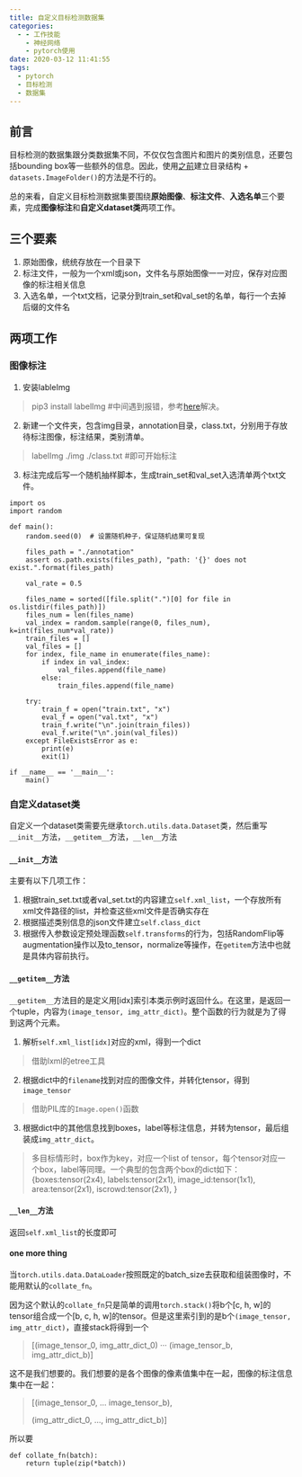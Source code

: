 ```yaml
---
title: 自定义目标检测数据集
categories:
  - - 工作技能
    - 神经网络
    - pytorch使用
date: 2020-03-12 11:41:55
tags:
  - pytorch
  - 目标检测
  - 数据集
---
```

## 前言
目标检测的数据集跟分类数据集不同，不仅仅包含图片和图片的类别信息，还要包括bounding box等一些额外的信息。因此，使用[之前](https://guohongming.xyz/2021/08/11/pytorch%E6%A0%B8%E5%BF%83%E7%94%A8%E6%B3%95-2/)建立目录结构 + `datasets.ImageFolder()`的方法是不行的。

总的来看，自定义目标检测数据集要围绕**原始图像**、**标注文件**、**入选名单**三个要素，完成**图像标注**和**自定义dataset类**两项工作。

## 三个要素
1. 原始图像，统统存放在一个目录下
2. 标注文件，一般为一个xml或json，文件名与原始图像一一对应，保存对应图像的标注相关信息
3. 入选名单，一个txt文档，记录分到train_set和val_set的名单，每行一个去掉后缀的文件名

## 两项工作
### 图像标注
1. 安装lableImg
  > pip3 install labelImg   #中间遇到报错，参考[here](https://stackoverflow.com/questions/59711301/install-pyqt5-5-14-1-on-linux)解决。
2. 新建一个文件夹，包含img目录，annotation目录，class.txt，分别用于存放待标注图像，标注结果，类别清单。
  > labelImg ./img ./class.txt   #即可开始标注
3. 标注完成后写一个随机抽样脚本，生成train_set和val_set入选清单两个txt文件。
```
import os
import random

def main():
    random.seed(0)  # 设置随机种子，保证随机结果可复现

    files_path = "./annotation"
    assert os.path.exists(files_path), "path: '{}' does not exist.".format(files_path)

    val_rate = 0.5

    files_name = sorted([file.split(".")[0] for file in os.listdir(files_path)])
    files_num = len(files_name)
    val_index = random.sample(range(0, files_num), k=int(files_num*val_rate))
    train_files = []
    val_files = []
    for index, file_name in enumerate(files_name):
        if index in val_index:
            val_files.append(file_name)
        else:
            train_files.append(file_name)

    try:
        train_f = open("train.txt", "x")
        eval_f = open("val.txt", "x")
        train_f.write("\n".join(train_files))
        eval_f.write("\n".join(val_files))
    except FileExistsError as e:
        print(e)
        exit(1)

if __name__ == '__main__':
    main()
```

### 自定义dataset类
自定义一个dataset类需要先继承`torch.utils.data.Dataset`类，然后重写`__init__`方法，`__getitem__`方法，`__len__`方法

#### `__init__`方法
主要有以下几项工作：
1. 根据train_set.txt或者val_set.txt的内容建立`self.xml_list`，一个存放所有xml文件路径的list，并检查这些xml文件是否确实存在
2. 根据描述类别信息的json文件建立`self.class_dict`
3. 根据传入参数设定预处理函数`self.transforms`的行为，包括RandomFlip等augmentation操作以及to_tensor，normalize等操作，在`getitem`方法中也就是具体内容前执行。


#### `__getitem__`方法
`__getitem__`方法目的是定义用[idx]索引本类示例时返回什么。在这里，是返回一个tuple，内容为`(image_tensor, img_attr_dict)`。整个函数的行为就是为了得到这两个元素。
1. 解析`self.xml_list[idx]`对应的xml，得到一个dict
  > 借助lxml的etree工具
2. 根据dict中的`filename`找到对应的图像文件，并转化tensor，得到`image_tensor`
  > 借助PIL库的`Image.open()`函数
3. 根据dict中的其他信息找到boxes，label等标注信息，并转为tensor，最后组装成`img_attr_dict`。
  > 多目标情形时，box作为key，对应一个list of tensor，每个tensor对应一个box，label等同理。一个典型的包含两个box的dict如下：
  > {boxes:tensor(2x4),
  > labels:tensor(2x1),
  > image_id:tensor(1x1),
  > area:tensor(2x1),
  > iscrowd:tensor(2x1),
  > }

#### `__len__`方法
返回`self.xml_list`的长度即可


#### one more thing
当`torch.utils.data.DataLoader`按照既定的batch_size去获取和组装图像时，不能用默认的`collate_fn`。

因为这个默认的`collate_fn`只是简单的调用`torch.stack()`将b个[c, h, w]的tensor组合成一个[b, c, h, w]的tensor。但是这里索引到的是b个`(image_tensor, img_attr_dict)`，直接stack将得到一个
> [(image_tensor_0, img_attr_dict_0)
>  ···
>  (image_tensor_b, img_attr_dict_b)]

这不是我们想要的。我们想要的是各个图像的像素值集中在一起，图像的标注信息集中在一起：
> [(image_tensor_0,
>   ...
>   image_tensor_b),
>
>  (img_attr_dict_0,
>   ...,
>   img_attr_dict_b)]

所以要
```
def collate_fn(batch):
    return tuple(zip(*batch))
```
